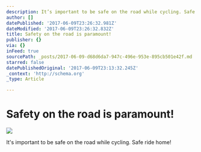 ```yaml
---
description: It’s important to be safe on the road while cycling. Safe ride home!
author: []
datePublished: '2017-06-09T23:26:32.981Z'
dateModified: '2017-06-09T23:26:32.832Z'
title: Safety on the road is paramount!
publisher: {}
via: {}
inFeed: true
sourcePath: _posts/2017-06-09-d68d6da7-947c-496e-953e-895cb501e42f.md
starred: false
datePublishedOriginal: '2017-06-09T23:13:32.245Z'
_context: 'http://schema.org'
_type: Article

---
```

# Safety on the road is paramount!
![](https://the-grid-user-content.s3-us-west-2.amazonaws.com/09a0fd05-a81e-4f61-9301-37874cab8807.jpg)

It's important to be safe on the road while cycling. Safe ride home!